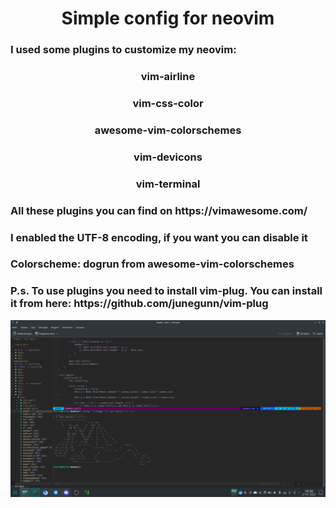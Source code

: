 <h1 align='center'> Simple config for neovim</h1>
<h3>I used some plugins to customize my neovim: </h3>
<h3 align='center'>vim-airline</h3>
<h3 align='center'>vim-css-color</h3>
<h3 align='center'>awesome-vim-colorschemes</h3>
<h3 align='center'>vim-devicons</h3>
<h3 align='center'>vim-terminal</h3>
<h3>All these plugins you can find on https://vimawesome.com/</h3>
<h3>I enabled the UTF-8 encoding, if you want you can disable it</h3>
<h3>Colorscheme: dogrun from awesome-vim-colorschemes</h3>
<h3>P.s. To use plugins you need to install vim-plug. You can install it from here: https://github.com/junegunn/vim-plug</h3>
<img src="https://github.com/k1rlm/neovim-config/blob/main/myneovim.png"</img>
